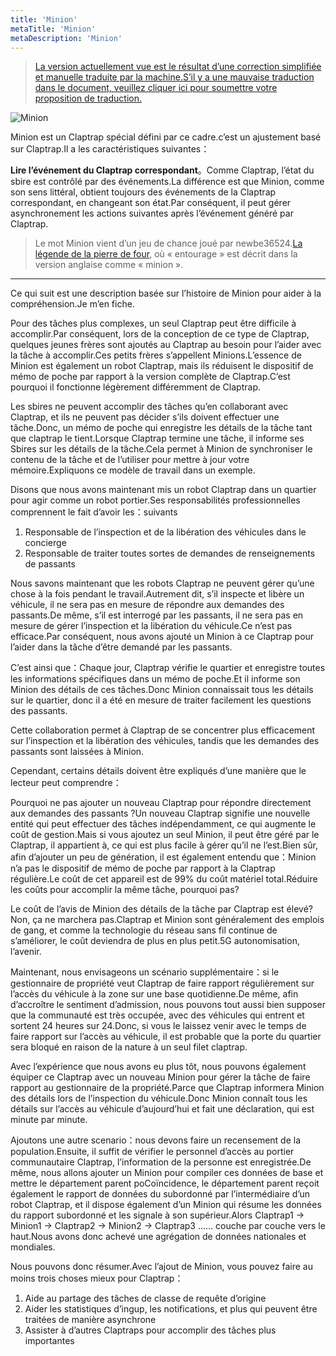 ```yaml
---
title: 'Minion'
metaTitle: 'Minion'
metaDescription: 'Minion'
---
```


> [La version actuellement vue est le résultat d’une correction simplifiée et manuelle traduite par la machine.S’il y a une mauvaise traduction dans le document, veuillez cliquer ici pour soumettre votre proposition de traduction.](https://crwd.in/newbeclaptrap)

![Minion](/images/20190228-002.gif)

Minion est un Claptrap spécial défini par ce cadre.c’est un ajustement basé sur Claptrap.Il a les caractéristiques suivantes：

**Lire l’événement du Claptrap correspondant**。Comme Claptrap, l’état du sbire est contrôlé par des événements.La différence est que Minion, comme son sens littéral, obtient toujours des événements de la Claptrap correspondant, en changeant son état.Par conséquent, il peut gérer asynchronement les actions suivantes après l’événement généré par Claptrap.

> Le mot Minion vient d’un jeu de chance joué par newbe36524.[La légende de la pierre de four](https://zh.moegirl.org/%E7%82%89%E7%9F%B3%E4%BC%A0%E8%AF%B4), où « entourage » est décrit dans la version anglaise comme « minion ».

---

Ce qui suit est une description basée sur l’histoire de Minion pour aider à la compréhension.Je m’en fiche.

Pour des tâches plus complexes, un seul Claptrap peut être difficile à accomplir.Par conséquent, lors de la conception de ce type de Claptrap, quelques jeunes frères sont ajoutés au Claptrap au besoin pour l’aider avec la tâche à accomplir.Ces petits frères s’appellent Minions.L’essence de Minion est également un robot Claptrap, mais ils réduisent le dispositif de mémo de poche par rapport à la version complète de Claptrap.C’est pourquoi il fonctionne légèrement différemment de Claptrap.

Les sbires ne peuvent accomplir des tâches qu’en collaborant avec Claptrap, et ils ne peuvent pas décider s’ils doivent effectuer une tâche.Donc, un mémo de poche qui enregistre les détails de la tâche tant que claptrap le tient.Lorsque Claptrap termine une tâche, il informe ses Sbires sur les détails de la tâche.Cela permet à Minion de synchroniser le contenu de la tâche et de l’utiliser pour mettre à jour votre mémoire.Expliquons ce modèle de travail dans un exemple.

Disons que nous avons maintenant mis un robot Claptrap dans un quartier pour agir comme un robot portier.Ses responsabilités professionnelles comprennent le fait d’avoir les：suivants

1. Responsable de l’inspection et de la libération des véhicules dans le concierge
2. Responsable de traiter toutes sortes de demandes de renseignements de passants

Nous savons maintenant que les robots Claptrap ne peuvent gérer qu’une chose à la fois pendant le travail.Autrement dit, s’il inspecte et libère un véhicule, il ne sera pas en mesure de répondre aux demandes des passants.De même, s’il est interrogé par les passants, il ne sera pas en mesure de gérer l’inspection et la libération du véhicule.Ce n’est pas efficace.Par conséquent, nous avons ajouté un Minion à ce Claptrap pour l’aider dans la tâche d’être demandé par les passants.

C’est ainsi que：Chaque jour, Claptrap vérifie le quartier et enregistre toutes les informations spécifiques dans un mémo de poche.Et il informe son Minion des détails de ces tâches.Donc Minion connaissait tous les détails sur le quartier, donc il a été en mesure de traiter facilement les questions des passants.

Cette collaboration permet à Claptrap de se concentrer plus efficacement sur l’inspection et la libération des véhicules, tandis que les demandes des passants sont laissées à Minion.

Cependant, certains détails doivent être expliqués d’une manière que le lecteur peut comprendre：

Pourquoi ne pas ajouter un nouveau Claptrap pour répondre directement aux demandes des passants ?Un nouveau Claptrap signifie une nouvelle entité qui peut effectuer des tâches indépendamment, ce qui augmente le coût de gestion.Mais si vous ajoutez un seul Minion, il peut être géré par le Claptrap, il appartient à, ce qui est plus facile à gérer qu’il ne l’est.Bien sûr, afin d’ajouter un peu de génération, il est également entendu que：Minion n’a pas le dispositif de mémo de poche par rapport à la Claptrap régulière.Le coût de cet appareil est de 99% du coût matériel total.Réduire les coûts pour accomplir la même tâche, pourquoi pas?

Le coût de l’avis de Minion des détails de la tâche par Claptrap est élevé?Non, ça ne marchera pas.Claptrap et Minion sont généralement des emplois de gang, et comme la technologie du réseau sans fil continue de s’améliorer, le coût deviendra de plus en plus petit.5G autonomisation, l’avenir.

Maintenant, nous envisageons un scénario supplémentaire：si le gestionnaire de propriété veut Claptrap de faire rapport régulièrement sur l’accès du véhicule à la zone sur une base quotidienne.De même, afin d’accroître le sentiment d’admission, nous pouvons tout aussi bien supposer que la communauté est très occupée, avec des véhicules qui entrent et sortent 24 heures sur 24.Donc, si vous le laissez venir avec le temps de faire rapport sur l’accès au véhicule, il est probable que la porte du quartier sera bloqué en raison de la nature à un seul filet claptrap.

Avec l’expérience que nous avons eu plus tôt, nous pouvons également équiper ce Claptrap avec un nouveau Minion pour gérer la tâche de faire rapport au gestionnaire de la propriété.Parce que Claptrap informera Minion des détails lors de l’inspection du véhicule.Donc Minion connaît tous les détails sur l’accès au véhicule d’aujourd’hui et fait une déclaration, qui est minute par minute.

Ajoutons une autre scenario：nous devons faire un recensement de la population.Ensuite, il suffit de vérifier le personnel d’accès au portier communautaire Claptrap, l’information de la personne est enregistrée.De même, nous allons ajouter un Minion pour compiler ces données de base et mettre le département parent poCoïncidence, le département parent reçoit également le rapport de données du subordonné par l’intermédiaire d’un robot Claptrap, et il dispose également d’un Minion qui résume les données du rapport subordonné et les signale à son supérieur.Alors Claptrap1 -> Minion1 -> Claptrap2 -> Minion2 -> Claptrap3 …… couche par couche vers le haut.Nous avons donc achevé une agrégation de données nationales et mondiales.

Nous pouvons donc résumer.Avec l’ajout de Minion, vous pouvez faire au moins trois choses mieux pour Claptrap：

1. Aide au partage des tâches de classe de requête d’origine
2. Aider les statistiques d’ingup, les notifications, et plus qui peuvent être traitées de manière asynchrone
3. Assister à d’autres Claptraps pour accomplir des tâches plus importantes
